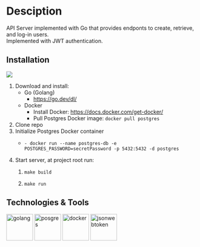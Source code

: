 # Desciption
API Server implemented with Go that provides endponts to create, retrieve, and log-in users. </br>
Implemented with JWT authentication.

## Installation
![](https://img.shields.io/badge/OS-Linux%20%7C%20MacOS%20%7C%20Windows-eaeaea)
1. Download and install:
   - Go (Golang)
     - https://go.dev/dl/
   - Docker
     - Install Docker: https://docs.docker.com/get-docker/
     - Pull Postgres Docker image: ```docker pull postgres```
2. Clone repo
3. Initialize Postgres Docker container
   - ```
     - docker run --name postgres-db -e POSTGRES_PASSWORD=secretPassword -p 5432:5432 -d postgres
     ```
4. Start server, at project root run:
   1. ```
      make build
      ```
   2. ```
      make run
      ```

## Technologies & Tools
<a href="https://go.dev/" target="_blank" rel="noreferrer">
  <img
    src="https://cdn.jsdelivr.net/gh/devicons/devicon/icons/go/go-original-wordmark.svg"
    width="70"
    height="70"
    alt="golang"
  /></a>
<a href="https://www.postgresql.org/" target="_blank" rel="noreferrer">
  <img
    src="https://cdn.jsdelivr.net/gh/devicons/devicon/icons/postgresql/postgresql-original-wordmark.svg"
    width="70"
    height="70"
    alt="posgres"
  /></a>
<a href="https://www.docker.com/" target="_blank" rel="noreferrer">
  <img
    src="https://cdn.jsdelivr.net/gh/devicons/devicon/icons/docker/docker-plain-wordmark.svg"
    alt="docker"
    width="70"
    height="70"
  /></a>
<a href="https://jwt.io/" target="_blank" rel="noreferrer">
  <img
    src="https://jwt.io/img/favicon/apple-icon-72x72.png"
    width="70"
    height="70"
    alt="jsonwebtoken"
  /></a>
